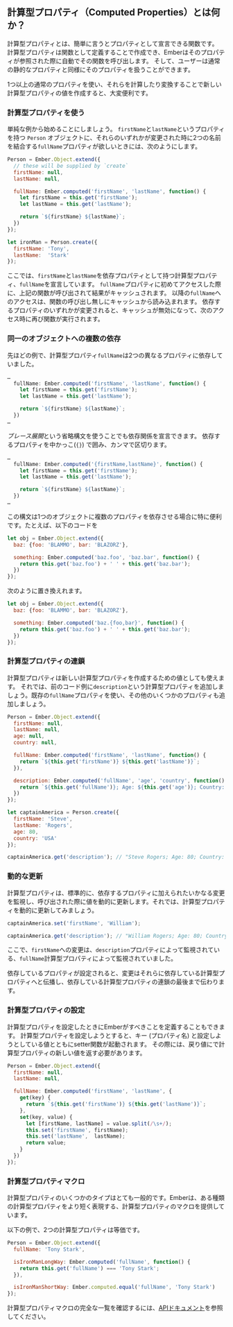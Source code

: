 ## 計算型プロパティ（Computed Properties）とは何か？

計算型プロパティとは、簡単に言うとプロパティとして宣言できる関数です。 計算型プロパティは関数として定義することで作成でき、Emberはそのプロパティが参照された際に自動でその関数を呼び出します。 そして、ユーザーは通常の静的なプロパティと同様にそのプロパティを扱うことができます。

1つ以上の通常のプロパティを使い、それらを計算したり変換することで新しい計算型プロパティの値を作成すると、大変便利です。

### 計算型プロパティを使う

単純な例から始めることにしましょう。 `firstName`と`lastName`というプロパティを持つ `Person` オブジェクトに、それらのいずれかが変更された時に2つの名前を結合する`fullName`プロパティが欲しいときには、次のようにします。

```javascript
Person = Ember.Object.extend({
  // these will be supplied by `create`
  firstName: null,
  lastName: null,

  fullName: Ember.computed('firstName', 'lastName', function() {
    let firstName = this.get('firstName');
    let lastName = this.get('lastName');

    return `${firstName} ${lastName}`;
  })
});

let ironMan = Person.create({
  firstName: 'Tony',
  lastName:  'Stark'
});
```

ここでは、`firstName`と`lastName`を依存プロパティとして持つ計算型プロパティ、`fullName`を宣言しています。 `fullName`プロパティに初めてアクセスした際に、上記の関数が呼び出されて結果がキャッシュされます。 以降の`fullName`へのアクセスは、関数の呼び出し無しにキャッシュから読み込まれます。 依存するプロパティのいずれかが変更されると、キャッシュが無効になって、次のアクセス時に再び関数が実行されます。

### 同一のオブジェクトへの複数の依存

先ほどの例で、計算型プロパティ`fullName`は2つの異なるプロパティに依存していました。

```javascript
…
  fullName: Ember.computed('firstName', 'lastName', function() {
    let firstName = this.get('firstName');
    let lastName = this.get('lastName');

    return `${firstName} ${lastName}`;
  })
…
```

*ブレース展開*という省略構文を使うことでも依存関係を宣言できます。 依存するプロパティを中かっこ(`{}`) で囲み、カンマで区切ります。

```javascript
…
  fullName: Ember.computed('{firstName,lastName}', function() {
    let firstName = this.get('firstName');
    let lastName = this.get('lastName');

    return `${firstName} ${lastName}`;
  })
…
```

この構文は1つのオブジェクトに複数のプロパティを依存させる場合に特に便利です。たとえば、以下のコードを

```javascript
let obj = Ember.Object.extend({
  baz: {foo: 'BLAMMO', bar: 'BLAZORZ'},

  something: Ember.computed('baz.foo', 'baz.bar', function() {
    return this.get('baz.foo') + ' ' + this.get('baz.bar');
  })
});
```

次のように置き換えれます。

```javascript
let obj = Ember.Object.extend({
  baz: {foo: 'BLAMMO', bar: 'BLAZORZ'},

  something: Ember.computed('baz.{foo,bar}', function() {
    return this.get('baz.foo') + ' ' + this.get('baz.bar');
  })
});
```

### 計算型プロパティの連鎖

計算型プロパティは新しい計算型プロパティを作成するための値としても使えます。 それでは、前のコード例に`description`という計算型プロパティを追加しましょう。既存の`fullName`プロパティを使い、その他のいくつかのプロパティも追加しましょう。

```javascript
Person = Ember.Object.extend({
  firstName: null,
  lastName: null,
  age: null,
  country: null,

  fullName: Ember.computed('firstName', 'lastName', function() {
    return `${this.get('firstName')} ${this.get('lastName')}`;
  }),

  description: Ember.computed('fullName', 'age', 'country', function() {
    return `${this.get('fullName')}; Age: ${this.get('age')}; Country: ${this.get('country')}`;
  })
});

let captainAmerica = Person.create({
  firstName: 'Steve',
  lastName: 'Rogers',
  age: 80,
  country: 'USA'
});

captainAmerica.get('description'); // "Steve Rogers; Age: 80; Country: USA"
```

### 動的な更新

計算型プロパティは、標準的に、依存するプロパティに加えられたいかなる変更を監視し、呼び出された際に値を動的に更新します。それでは、計算型プロパティを動的に更新してみましょう。

```javascript
captainAmerica.set('firstName', 'William');

captainAmerica.get('description'); // "William Rogers; Age: 80; Country: USA"
```

ここで、`firstName`への変更は、`description`プロパティによって監視されている、`fullName`計算型プロパティによって監視されていました。

依存しているプロパティが設定されると、変更はそれらに依存している計算型プロパティへと伝播し、依存している計算型プロパティの連鎖の最後まで伝わります。

### 計算型プロパティの設定

計算型プロパティを設定したときにEmberがすべきことを定義することもできます。 計算型プロパティを設定しようとすると、キー (プロパティ名) と設定しようとしている値とともにsetter関数が起動されます。 その際には、戻り値にで計算型プロパティの新しい値を返す必要があります。

```javascript
Person = Ember.Object.extend({
  firstName: null,
  lastName: null,

  fullName: Ember.computed('firstName', 'lastName', {
    get(key) {
      return `${this.get('firstName')} ${this.get('lastName')}`;
    },
    set(key, value) {
      let [firstName, lastName] = value.split(/\s+/);
      this.set('firstName', firstName);
      this.set('lastName',  lastName);
      return value;
    }
  })
});
```

### 計算型プロパティマクロ

計算型プロパティのいくつかのタイプはとても一般的です。Emberは、ある種類の計算型プロパティをより短く表現する、計算型プロパティのマクロを提供しています。

以下の例で、2つの計算型プロパティは等価です。

```javascript
Person = Ember.Object.extend({
  fullName: 'Tony Stark',

  isIronManLongWay: Ember.computed('fullName', function() {
    return this.get('fullName') === 'Tony Stark';
  }),

  isIronManShortWay: Ember.computed.equal('fullName', 'Tony Stark')
});
```

計算型プロパティマクロの完全な一覧を確認するには、[APIドキュメント](http://emberjs.com/api/classes/Ember.computed.html)を参照してください。
